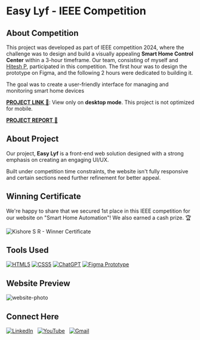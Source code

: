 # Easy Lyf - IEEE Competition

## About Competition
This project was developed as part of IEEE competition 2024, where the challenge was to design and build a visually appealing **Smart Home Control Center** within a 3-hour timeframe. Our team, consisting of myself and <a href="https://github.com/Hitesh-PSG" target="_blank">Hitesh P</a>, participated in this competition. The first hour was to design the prototype on Figma, and the following 2 hours were dedicated to building it.

The goal was to create a user-friendly interface for managing and monitoring smart home devices

<a href="https://myeasylyf.web.app/" target="_blank">**PROJECT LINK** 🚀</a>: View only on **desktop mode**. This project is not optimized for mobile.

<a href="https://drive.google.com/file/d/1I0GMU_B0VRyMhnBYG06IY21YOl_zmhAv/view?usp=drivesdk" target="_blank">**PROJECT REPORT** 📑</a>

## About Project
Our project, **Easy Lyf** is a front-end web solution designed with a strong emphasis on creating an engaging UI/UX.

Built under competition time constraints, the website isn't fully responsive and certain sections need further refinement for better appeal.

## Winning Certificate
We're happy to share that we secured 1st place in this IEEE competition for our website on "Smart Home Automation"! We also earned a cash prize. 🏆

![Kishore S R - Winner Certificate](https://github.com/codingstella/personal-blog-website/assets/113582974/c10f3b4a-7174-4c52-965a-03d755500ef0)

## Tools Used
[![HTML5](https://img.shields.io/badge/html5%20-%23E34F26.svg?&style=for-the-badge&logo=html5&logoColor=white)](/)
[![CSS5](https://img.shields.io/badge/css5%20-%231572B6.svg?&style=for-the-badge&logo=css3&logoColor=white)](/)
[![ChatGPT](https://img.shields.io/badge/ChatGPT-3D7BF7?style=for-the-badge&logo=openai&logoColor=white)](/)
[![Figma Prototype](https://img.shields.io/badge/Figma-Prototype-F24E1E?style=for-the-badge&logo=figma&logoColor=white)](https://www.figma.com/file/7qYoO2zwx4CtFWCZKkuSxt?type=design)

## Website Preview
![website-photo](https://github.com/codingstella/personal-blog-website/assets/113582974/7f232410-0eb4-4172-9019-47fc5518b098)

## Connect Here
[![LinkedIn](https://img.shields.io/badge/linkedin%20-%230077B5.svg?style=for-the-badge&logo=linkedin&logoColor=white)](https://www.linkedin.com/in/Kishore-SR) &nbsp;
[![YouTube](https://img.shields.io/badge/Youtube-%23FF0000.svg?style=for-the-badge&logo=YouTube&logoColor=white)](https://www.youtube.com/@Kishore-SR) &nbsp;
[![Gmail](https://img.shields.io/badge/Gmail-D14836?style=for-the-badge&logo=gmail&logoColor=white&color=red)](mailto:kishoresr47@gmail.com)
